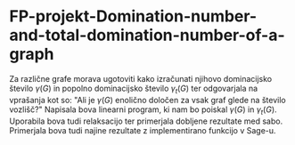 # FP-projekt-Domination-number-and-total-domination-number-of-a-graph
Za različne grafe morava ugotoviti kako izračunati njihovo dominacijsko število $\gamma(G)$ in popolno dominacijsko število  $\gamma_t (G)$ ter odgovarjala na vprašanja kot so:  "Ali je $\gamma(G)$ enolično določen za vsak graf glede na število vozlišč?"
Napisala bova linearni program, ki nam bo poiskal $\gamma(G)$ in $\gamma_t (G)$. Uporabila bova tudi relaksacijo ter primerjala dobljene rezultate med sabo. 
Primerjala bova tudi najine rezultate z implementirano funkcijo v Sage-u.

